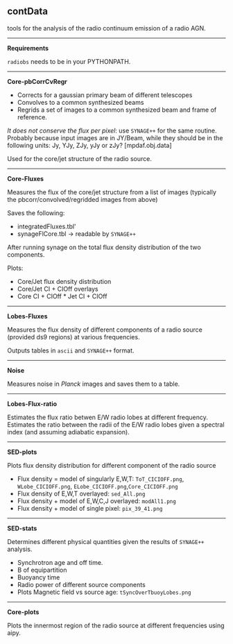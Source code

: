 ## contData

tools for the analysis of the radio continuum emission of a radio AGN.

***
**Requirements**

`radiobs` needs to be in your PYTHONPATH.

***

**Core-pbCorrCvRegr**

- Corrects for a gaussian primary beam of different telescopes
- Convolves to a common synthesized beams
- Regrids a set of images to a common synthesized beam and frame of reference.

_It does not conserve the flux per pixel_: use `SYNAGE++` for the same routine. Probably because input images are in JY/Beam, while they should be in the following units: Jy, YJy, ZJy, yJy or zJy? [mpdaf.obj.data]
  
Used for the core/jet structure of the radio source.

***
**Core-Fluxes**

Measures the flux of the core/jet structure from a list of images (typically the pbcorr/convolved/regridded images from above)

Saves the following: 
- integratedFluxes.tbl'
- synageFlCore.tbl -> readable by `SYNAGE++`

After running synage on the total flux density distribution of the two components.

Plots:
- Core/Jet flux density distribution
- Core/Jet CI + CIOff overlays
- Core CI + CIOff * Jet CI + CIOff 

***
**Lobes-Fluxes**

Measures the flux density of different components of a radio source (provided ds9 regions) at various frequencies.

Outputs tables in `ascii` and `SYNAGE++` format.

***
**Noise**

Measures noise in _Planck_ images and saves them to a table.

***
**Lobes-Flux-ratio**

Estimates the flux ratio betwen E/W radio lobes at different frequency.
Estimates the ratio between the radii of the E/W radio lobes given a spectral index (and assuming adiabatic expansion).

***
**SED-plots**

Plots flux density distribution for different component of the radio source

- Flux density = model of singularly E,W,T: `ToT_CICIOFF.png`, `WLobe_CICIOFF.png`, `ELobe_CICIOFF.png`,`Core_CICIOFF.png`
- Flux density of E,W,T overlayed: `sed_All.png`
- Flux density + model of E,W,C,J overlayed: `modAll1.png`
- Flux density + model of single pixel: `pix_39_41.png`

***
**SED-stats**

Determines different physical quantities given the results of `SYNAGE++` analysis.

- Synchrotron age and off time.
- B of equipartition
- Buoyancy time
- Radio power of different source components
- Plots Magnetic field vs source age: `tSyncOverTbuoyLobes.png`

***
**Core-plots**

Plots the innermost region of the radio source at different frequencies using aipy.